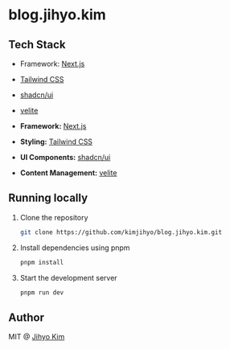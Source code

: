 # blog.jihyo.kim 

## Tech Stack

- Framework: [Next.js](https://nextjs.org)
- [Tailwind CSS](https://tailwindcss.com)
- [shadcn/ui](https://ui.shadcn.com)
- [velite](https://velite.js.org)

- **Framework:** [Next.js](https://nextjs.org)
- **Styling:** [Tailwind CSS](https://tailwindcss.com)
- **UI Components:** [shadcn/ui](https://ui.shadcn.com)
- **Content Management:** [velite](https://velite.js.org)

## Running locally

1. Clone the repository

   ```bash
   git clone https://github.com/kimjihyo/blog.jihyo.kim.git 
   ```

2. Install dependencies using pnpm

   ```bash
   pnpm install
   ```

3. Start the development server

   ```bash
   pnpm run dev
   ```

## Author

MIT @ [Jihyo Kim](https://github.com/kimjihyo)
